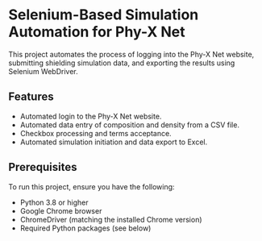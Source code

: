 # Selenium-Based Simulation Automation for Phy-X Net

This project automates the process of logging into the Phy-X Net website, submitting shielding simulation data, and exporting the results using Selenium WebDriver.

## Features

- Automated login to the Phy-X Net website.
- Automated data entry of composition and density from a CSV file.
- Checkbox processing and terms acceptance.
- Automated simulation initiation and data export to Excel.
  
## Prerequisites

To run this project, ensure you have the following:

- Python 3.8 or higher
- Google Chrome browser
- ChromeDriver (matching the installed Chrome version)
- Required Python packages (see below)
  
